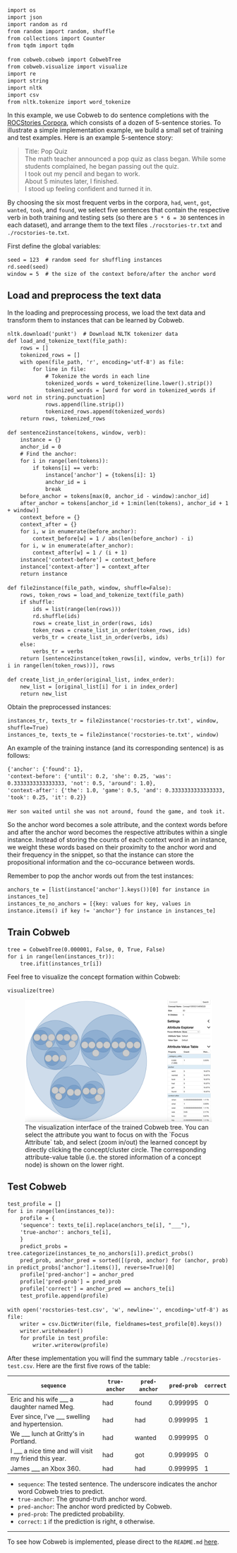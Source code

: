 	import os
	import json
	import random as rd
	from random import random, shuffle
	from collections import Counter
	from tqdm import tqdm

	from cobweb.cobweb import CobwebTree
	from cobweb.visualize import visualize
	import re
	import string
	import nltk
	import csv
	from nltk.tokenize import word_tokenize

In this example, we use Cobweb to do sentence completions with the [ROCStories Corpora](https://cs.rochester.edu/nlp/rocstories/), which consists of a dozen of 5-sentence stories. To illustrate a simple implementation example, we build a small set of training and test examples. Here is an example 5-sentence story:

> Title: Pop Quiz	
> The math teacher announced a pop quiz as class began.	
> While some students complained, he began passing out the quiz.	
> I took out my pencil and began to work.	
> About 5 minutes later, I finished.	
> I stood up feeling confident and turned it in.

By choosing the six most frequent verbs in the corpora, `had`, `went`, `got`, `wanted`, `took`, and `found`, we select five sentences that contain the respective verb in both training and testing sets (so there are `5 * 6 = 30` sentences in each dataset), and arrange them to the text files `./rocstories-tr.txt` and `./rocstories-te.txt`.

First define the global variables:

	seed = 123  # random seed for shuffling instances
	rd.seed(seed)
	window = 5  # the size of the context before/after the anchor word

## Load and preprocess the text data

In the loading and preprocessing process, we load the text data and transform them to instances that can be learned by Cobweb.

	nltk.download('punkt')  # Download NLTK tokenizer data
	def load_and_tokenize_text(file_path):
	    rows = []
	    tokenized_rows = []
	    with open(file_path, 'r', encoding='utf-8') as file:
	        for line in file:
	            # Tokenize the words in each line
	            tokenized_words = word_tokenize(line.lower().strip())
	            tokenized_words = [word for word in tokenized_words if word not in string.punctuation]
	            rows.append(line.strip())
	            tokenized_rows.append(tokenized_words)
	    return rows, tokenized_rows

	def sentence2instance(tokens, window, verb):
		instance = {}
		anchor_id = 0
		# Find the anchor:
		for i in range(len(tokens)):
			if tokens[i] == verb:
				instance['anchor'] = {tokens[i]: 1}
				anchor_id = i
				break
		before_anchor = tokens[max(0, anchor_id - window):anchor_id]
		after_anchor = tokens[anchor_id + 1:min(len(tokens), anchor_id + 1 + window)]
		context_before = {}
		context_after = {}
		for i, w in enumerate(before_anchor):
			context_before[w] = 1 / abs(len(before_anchor) - i)
		for i, w in enumerate(after_anchor):
			context_after[w] = 1 / (i + 1)
		instance['context-before'] = context_before
		instance['context-after'] = context_after
		return instance

	def file2instance(file_path, window, shuffle=False):
		rows, token_rows = load_and_tokenize_text(file_path)
		if shuffle:
			ids = list(range(len(rows)))
			rd.shuffle(ids)
			rows = create_list_in_order(rows, ids)
			token_rows = create_list_in_order(token_rows, ids)
			verbs_tr = create_list_in_order(verbs, ids)
		else:
			verbs_tr = verbs
		return [sentence2instance(token_rows[i], window, verbs_tr[i]) for i in range(len(token_rows))], rows

	def create_list_in_order(original_list, index_order):
		new_list = [original_list[i] for i in index_order]
		return new_list

Obtain the preprocessed instances:

	instances_tr, texts_tr = file2instance('rocstories-tr.txt', window, shuffle=True)
	instances_te, texts_te = file2instance('rocstories-te.txt', window)

An example of the training instance (and its corresponding sentence) is as follows:

	{'anchor': {'found': 1}, 
	'context-before': {'until': 0.2, 'she': 0.25, 'was': 0.3333333333333333, 'not': 0.5, 'around': 1.0},
	'context-after': {'the': 1.0, 'game': 0.5, 'and': 0.3333333333333333, 'took': 0.25, 'it': 0.2}}

	Her son waited until she was not around, found the game, and took it.

So the anchor word becomes a sole attribute, and the context words before and after the anchor word becomes the respective attributes within a single instance. Instead of storing the counts of each context word in an instance, we weight these words based on their proximity to the anchor word and their frequency in the snippet, so that the instance can store the propositional information and the co-occurance between words.

Remember to pop the anchor words out from the test instances:

	anchors_te = [list(instance['anchor'].keys())[0] for instance in instances_te]
	instances_te_no_anchors = [{key: values for key, values in instance.items() if key != 'anchor'} for instance in instances_te]


## Train Cobweb

	tree = CobwebTree(0.000001, False, 0, True, False)
	for i in range(len(instances_tr)):
		tree.ifit(instances_tr[i])

Feel free to visualize the concept formation within Cobweb:

	visualize(tree)

<figure>
    <img src="./viz-example.png"
         alt="Visualization of concept formation">
    <figcaption>The visualization interface of the trained Cobweb tree. You can select the attribute you want to focus on with the `Focus Attribute` tab, and select (zoom in/out) the learned concept by directly clicking the concept/cluster circle. The corresponding attribute-value table (i.e. the stored information of a concept node) is shown on the lower right. </figcaption>
</figure>

## Test Cobweb

	test_profile = []
	for i in range(len(instances_te)):
		profile = {
		'sequence': texts_te[i].replace(anchors_te[i], "___"),
		'true-anchor': anchors_te[i],
		}
		predict_probs = tree.categorize(instances_te_no_anchors[i]).predict_probs()
		pred_prob, anchor_pred = sorted([(prob, anchor) for (anchor, prob) in predict_probs['anchor'].items()], reverse=True)[0]
		profile['pred-anchor'] = anchor_pred
		profile['pred-prob'] = pred_prob
		profile['correct'] = anchor_pred == anchors_te[i]
		test_profile.append(profile)

	with open('rocstories-test.csv', 'w', newline='', encoding='utf-8') as file:
		writer = csv.DictWriter(file, fieldnames=test_profile[0].keys())
		writer.writeheader()
		for profile in test_profile:
			writer.writerow(profile)

After these implementation you will find the summary table `./rocstories-test.csv`. Here are the first five rows of the table:

|`sequence`	|`true-anchor`	|`pred-anchor`	|`pred-prob`	|`correct`|
|----------|----------|----------|----------|----------|
Eric and his wife ___ a daughter named Meg.	|had |	found	| 0.999995	| 0|
Ever since, I've ___ swelling and hypertension.	| had	| had	| 0.999995	| 1|
We ___ lunch at Gritty's in Portland.	| had	| wanted	| 0.999995 |	0|
I ___ a nice time and will visit my friend this year.	| had	|got	|0.999995	|0|
James ___ an Xbox 360.	|had|	had	|0.999995|	1|

* `sequence`: The tested sentence. The underscore indicates the anchor word Cobweb tries to predict.
* `true-anchor`: The ground-truth anchor word.
* `pred-anchor`: The anchor word predicted by Cobweb.
* `pred-prob`: The predicted probability.
* `correct`: `1` if the prediction is right, `0` otherwise.

----------------------
To see how Cobweb is implemented, please direct to the `README.md` [here](https://github.com/Teachable-AI-Lab/cobweb).


